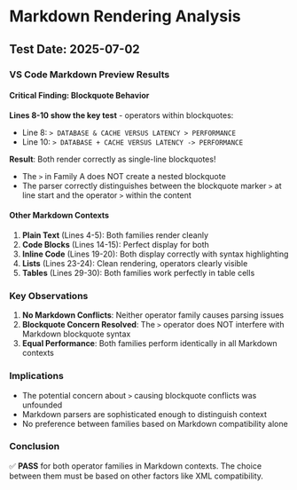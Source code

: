 # Markdown Rendering Analysis

## Test Date: 2025-07-02

### VS Code Markdown Preview Results

#### Critical Finding: Blockquote Behavior

**Lines 8-10 show the key test** - operators within blockquotes:
- Line 8: `> DATABASE & CACHE VERSUS LATENCY > PERFORMANCE`
- Line 10: `> DATABASE + CACHE VERSUS LATENCY -> PERFORMANCE`

**Result**: Both render correctly as single-line blockquotes!
- The `>` in Family A does NOT create a nested blockquote
- The parser correctly distinguishes between the blockquote marker `>` at line start and the operator `>` within the content

#### Other Markdown Contexts

1. **Plain Text** (Lines 4-5): Both families render cleanly
2. **Code Blocks** (Lines 14-15): Perfect display for both
3. **Inline Code** (Lines 19-20): Both display correctly with syntax highlighting
4. **Lists** (Lines 23-24): Clean rendering, operators clearly visible
5. **Tables** (Lines 29-30): Both families work perfectly in table cells

### Key Observations

1. **No Markdown Conflicts**: Neither operator family causes parsing issues
2. **Blockquote Concern Resolved**: The `>` operator does NOT interfere with Markdown blockquote syntax
3. **Equal Performance**: Both families perform identically in all Markdown contexts

### Implications

- The potential concern about `>` causing blockquote conflicts was unfounded
- Markdown parsers are sophisticated enough to distinguish context
- No preference between families based on Markdown compatibility alone

### Conclusion

✅ **PASS** for both operator families in Markdown contexts. The choice between them must be based on other factors like XML compatibility.